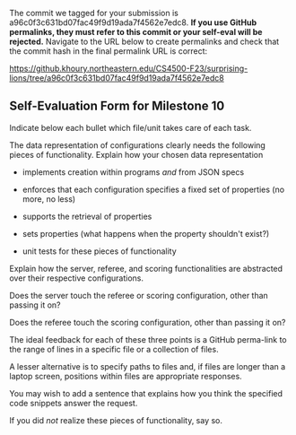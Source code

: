 The commit we tagged for your submission is a96c0f3c631bd07fac49f9d19ada7f4562e7edc8.
**If you use GitHub permalinks, they must refer to this commit or your self-eval will be rejected.**
Navigate to the URL below to create permalinks and check that the commit hash in the final permalink URL is correct:

https://github.khoury.northeastern.edu/CS4500-F23/surprising-lions/tree/a96c0f3c631bd07fac49f9d19ada7f4562e7edc8

## Self-Evaluation Form for Milestone 10

Indicate below each bullet which file/unit takes care of each task.

The data representation of configurations clearly needs the following
pieces of functionality. Explain how your chosen data representation 

- implements creation within programs _and_ from JSON specs 

- enforces that each configuration specifies a fixed set of properties (no more, no less)

- supports the retrieval of properties 

- sets properties (what happens when the property shouldn't exist?) 

- unit tests for these pieces of functionality

Explain how the server, referee, and scoring functionalities are abstracted
over their respective configurations.

Does the server touch the referee or scoring configuration, other than
passing it on?

Does the referee touch the scoring configuration, other than passing
it on?

The ideal feedback for each of these three points is a GitHub
perma-link to the range of lines in a specific file or a collection of
files.

A lesser alternative is to specify paths to files and, if files are
longer than a laptop screen, positions within files are appropriate
responses.

You may wish to add a sentence that explains how you think the
specified code snippets answer the request.

If you did *not* realize these pieces of functionality, say so.

